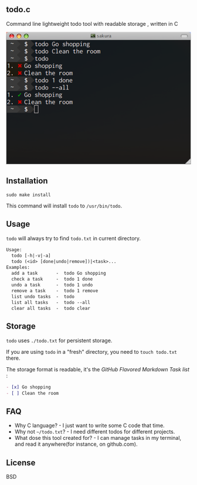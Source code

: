 todo.c
------

Command line lightweight todo tool with readable storage , written in C

![](screen-shot.png)

Installation
------------

    sudo make install

This command will install `todo` to `/usr/bin/todo`.

Usage
-----

`todo` will always try to find `todo.txt` in current directory.

```
Usage:
  todo [-h|-v|-a]
  todo (<id> [done|undo|remove])|<task>...
Examples:
  add a task       -  todo Go shopping
  check a task     -  todo 1 done
  undo a task      -  todo 1 undo
  remove a task    -  todo 1 remove
  list undo tasks  -  todo
  list all tasks   -  todo --all
  clear all tasks  -  todo clear
```

Storage
-------

`todo` uses `./todo.txt` for persistent storage.

If you are using `todo` in a "fresh" directory, you need to `touch todo.txt` there.

The storage format is readable, it's the *GitHub Flavored Markdown Task list* :

```markdown
- [x] Go shopping
- [ ] Clean the room
```

FAQ
---

- Why C language? - I just want to write some C code that time.
- Why not `~/todo.txt`? - I need different todos for different projects.
- What dose this tool created for? - I can manage tasks in my terminal, and read it anywhere(for instance, on github.com).

License
--------

BSD
